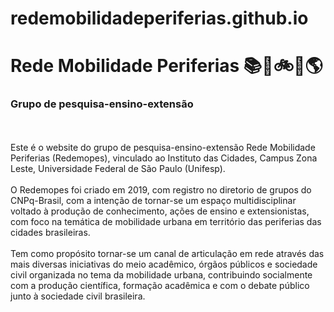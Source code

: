 # redemobilidadeperiferias.github.io
<h1>Rede Mobilidade Periferias 📚🚌🚲🚶🌎</h1>
<h3>Grupo de pesquisa-ensino-extensão</h3>
<br>
<br>
Este é o website do grupo de pesquisa-ensino-extensão Rede Mobilidade Periferias (Redemopes), vinculado ao Instituto das Cidades, Campus Zona Leste, Universidade Federal de São Paulo (Unifesp).
<br>
<br>
O Redemopes foi criado em 2019, com registro no diretorio de grupos do CNPq-Brasil, com a intenção de tornar-se um espaço multidisciplinar voltado à produção de conhecimento, ações de ensino e extensionistas, com foco na temática de mobilidade urbana em território das periferias das cidades brasileiras.
<br>
<br>
Tem como propósito tornar-se um canal de articulação em rede através das mais diversas iniciativas do meio acadêmico, órgãos públicos e sociedade civil organizada no tema da mobilidade urbana, contribuindo socialmente com a produção científica, formação acadêmica e com o debate público junto à sociedade civil brasileira.

                                                              
